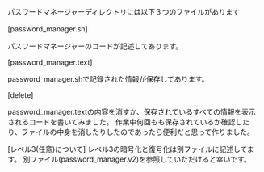 
パスワードマネージャーディレクトリには以下３つのファイルがあります

[password_manager.sh]　

パスワードマネージャーのコードが記述してあります。

[password_manager.text]

password_manager.shで記録された情報が保存してあります。

[delete]

password_manager.textの内容を消すか、保存されているすべての情報を表示されるコードを書いてみました。
作業中何回もも保存されているか確認したり、ファイルの中身を消したりしたのであったら便利だと思って作りました。

[レベル3(任意)について]
レベル3の暗号化と復号化は別ファイルに記述してます。
別ファイル(password_manager.v2)を参照していただけると幸いです。
